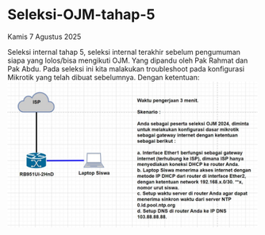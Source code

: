 # Seleksi-OJM-tahap-5
Kamis 7 Agustus 2025

Seleksi internal tahap 5, seleksi internal terakhir sebelum pengumuman siapa yang lolos/bisa mengikuti OJM. Yang dipandu oleh Pak Rahmat dan Pak Abdu. Pada seleksi ini kita malakukan troubleshoot pada konfigurasi Mikrotik yang telah dibuat sebelumnya. Dengan ketentuan:
![seleksi-terakhir](mikrotikkkkk.jpg)
